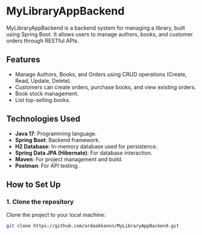 # MyLibraryAppBackend

MyLibraryAppBackend is a backend system for managing a library, built using Spring Boot. It allows users to manage authors, books, and customer orders through RESTful APIs.

## Features

- Manage Authors, Books, and Orders using CRUD operations (Create, Read, Update, Delete).
- Customers can create orders, purchase books, and view existing orders.
- Book stock management.
- List top-selling books.

## Technologies Used

- **Java 17**: Programming language.
- **Spring Boot**: Backend framework.
- **H2 Database**: In-memory database used for persistence.
- **Spring Data JPA (Hibernate)**: For database interaction.
- **Maven**: For project management and build.
- **Postman**: For API testing.

## How to Set Up

### 1. Clone the repository
Clone the project to your local machine:
```bash
git clone https://github.com/ardaakkannn/MyLibraryAppBackend.git

